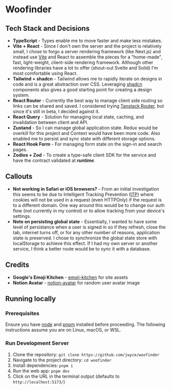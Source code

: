 # Woofinder

## Tech Stack and Decisions

- **TypeScript** - Types enable me to move faster and make less mistakes.
- **Vite + React** - Since I don't own the server and the project is relatively small, I chose to
  forgo a server rendering framework (like Next.js) and instead use [Vite](https://vitejs.dev/) and
  React to assemble the pieces for a "home-made", fast, light-weight, client-side rendering
  framework. Although other rendering libraries have a lot to offer (shout-out Svelte and Solid) I'm
  most comfortable using React.
- **Tailwind + shadcn** - Tailwind allows me to rapidly iterate on designs in code and is a great
  abstraction over CSS. Leveraging [shadcn](https://ui.shadcn.com/) components also gives a good
  starting point for creating a design system.
- **React Router** - Currently the best way to manage client side routing so links can be shared and
  saved. I considered trying [Tanstack Router](https://tanstack.com/router/v1), but since it's still
  in beta, I decided against it.
- **React Query** - Solution for managing local state, caching, and invalidation between client and
  API.
- **Zustand** - So I can manage global application state. Redux would be overkill for this project
  and Context would have been more code. Also enabled me to persist and sync state with different
  storage options.
- **React Hook Form** - For managing form state on the sign-in and search pages.
- **Zodios + Zod** - To create a type-safe client SDK for the service and have the contract
  validated at _**runtime**_.

## Callouts

- **Not working in Safari or iOS browsers?** - From an initial investigation this seems to be due to
  Intelligent Tracking Prevention
  ([ITP](https://webkit.org/blog/7675/intelligent-tracking-prevention/#:~:text=Intelligent%20Tracking%20Prevention%20collects%20statistics,%2C%20clicks%2C%20and%20text%20entries))
  where cookies will not be used in a request (even HTTPOnly) if the request is to a different
  domain. One way around this would be to change our auth flow (not currently in my control) or to
  allow tracking from your device's settings.
- **Note on persisting global state** - Essentially, I wanted to have some level of persistance when
  a user is signed in so if they refresh, close the tab, internet turns off, or for any other number
  of reasons, application state is preserved. I chose to synchronize the global state store with
  localStorage to achieve this effect. If I had my own server or another service, I think a better
  route would be to sync it with a database.

## Credits

- **Google's Emoji Kitchen** - [emoji-kitchen](https://github.com/xsalazar/emoji-kitchen) for site
  assets
- **Notion Avatar** - [notion-avatar](https://github.com/mayandev/notion-avatar) for random user
  avatar image

## Running locally

### Prerequisites

Ensure you have [node](https://nodejs.org/en) and [pnpm](https://pnpm.io/) installed before
proceeding. The following instructions assume you are on Linux, macOS, or WSL.

### Run Development Server

1. Clone the repository: `git clone https://github.com/jwyce/woofinder`
2. Navigate to the project directory: `cd woofinder`
3. Install dependencies: `pnpm i`
4. Run the web app: `pnpm dev`
5. Click on the URL in the terminal output (defaults to `http://localhost:5173/`)
